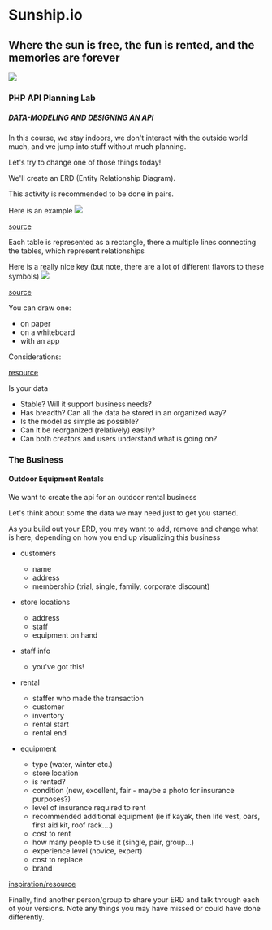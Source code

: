 # Sunship.io
## Where the sun is free, the fun is rented, and the memories are forever

![](https://upload.wikimedia.org/wikipedia/commons/thumb/8/81/USRC_Salmon_P_Chase_-_LoC_4a25817u.jpg/440px-USRC_Salmon_P_Chase_-_LoC_4a25817u.jpg)

### PHP API Planning Lab

##### DATA-MODELING AND DESIGNING AN API

In this course, we stay indoors, we don't interact with the outside world much, and we jump into stuff without much planning.

Let's try to change one of those things today!

We'll create an ERD (Entity Relationship Diagram).

This activity is recommended to be done in pairs.

Here is an example
![](https://www.researchgate.net/profile/Waheed_Iqbal/publication/283635381/figure/fig1/AS:294185682518019@1447150740787/EERD-of-Telemedicine-Web-Service.png)

[source](https://www.researchgate.net/figure/EERD-of-Telemedicine-Web-Service_fig1_283635381)

Each table is represented as a rectangle, there a multiple lines connecting the tables, which represent relationships

Here is a really nice key (but note, there are a lot of different flavors to these symbols)
![](https://cacoo.com/wp-app/uploads/2018/05/ER-notation-1.png)

[source](https://cacoo.com/blog/er-diagrams-vs-eer-diagrams-whats-the-difference/)

You can draw one:
- on paper
- on a whiteboard
- with an app

Considerations:

[resource](https://www.lucidchart.com/pages/enhanced-entity-relationship-diagram#discovery__top)

Is your data
- Stable? Will it support business needs?
- Has breadth? Can all the data be stored in an organized way?
- Is the model as simple as possible?
- Can it be reorganized (relatively) easily?
- Can both creators and users understand what is going on?


### The Business
#### Outdoor Equipment Rentals

We want to create the api for an outdoor rental business

Let's think about some the data we may need just to get you started.

As you build out your ERD, you may want to add, remove and change what is here, depending on how you end up visualizing this business

- customers
  - name
  - address
  - membership (trial, single, family, corporate discount)

- store locations
  - address
  - staff
  - equipment on hand

- staff info
  - you've got this!

-  rental
    - staffer who made the transaction
    - customer
    - inventory
    - rental start
    - rental end

- equipment
  - type (water, winter etc.)
  - store location
  - is rented?
  - condition (new, excellent, fair - maybe a photo for insurance purposes?)
  - level of insurance required to rent
  - recommended additional equipment (ie if kayak, then life vest, oars, first aid kit, roof rack....)
  - cost to rent
  - how many people to use it (single, pair, group...)
  - experience level (novice, expert)
  - cost to replace
  - brand


[inspiration/resource](https://www.visual-paradigm.com/guide/data-modeling/what-is-entity-relationship-diagram/)


Finally, find another person/group to share your ERD and talk through each of your versions. Note any things you may have missed or could have done differently.
